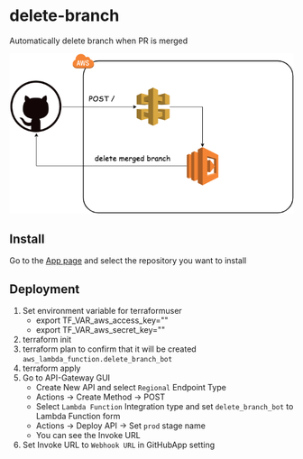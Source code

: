 # delete-branch
Automatically delete branch when PR is merged

![delete-branch](./delete-branch.png)

## Install
Go to the [App page](https://github.com/apps/delete-branch-bot) and select the repository you want to install

## Deployment

1. Set environment variable for terraformuser
    - export TF_VAR_aws_access_key="<your access key>"
    - export TF_VAR_aws_secret_key="<your access secret>"
1. terraform init
1. terraform plan to confirm that it will be created `aws_lambda_function.delete_branch_bot`
1. terraform apply
1. Go to API-Gateway GUI
    - Create New API and select `Regional` Endpoint Type
    - Actions -> Create Method -> POST
    - Select `Lambda Function` Integration type and set `delete_branch_bot` to Lambda Function form
    - Actions -> Deploy API -> Set `prod` stage name
    - You can see the Invoke URL
1. Set Invoke URL to `Webhook URL` in GitHubApp setting
